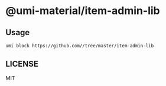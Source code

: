 # @umi-material/item-admin-lib



## Usage

```sh
umi block https://github.com//tree/master/item-admin-lib
```

## LICENSE

MIT
